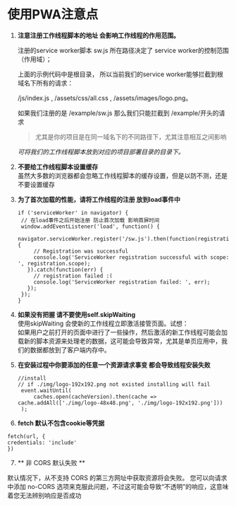# 使用PWA注意点

1. **注意注册工作线程脚本的地址 会影响工作线程的作用范围。**

   注册的service worker脚本 sw.js 所在路径决定了 service worker的控制范围（作用域）；

   上面的示例代码中是根目录， 所以当前我们的service worker能够拦截到根域名下所有的请求：

   /js/index.js , /assets/css/all.css , /assets/images/logo.png。

   如果我们注册的是 /example/sw.js 那么我们只能拦截到 /example/开头的请求

   > 尤其是你的项目是在同一域名下的不同路径下，尤其注意相互之间影响

   _可将我们的工作线程脚本放到对应的项目部署目录的目录下。_

2. **不要给工作线程脚本设置缓存**  
   虽然大多数的浏览器都会忽略工作线程脚本的缓存设置，但是以防不测，还是不要设置缓存

3. **为了首次加载的性能，请将工作线程的注册 放到load事件中**

   ```
   if ('serviceWorker' in navigator) {
    // 在load事件之后开始注册 防止首次加载 影响首屏时间
    window.addEventListener('load', function() {
      navigator.serviceWorker.register('/sw.js').then(function(registration) {
        // Registration was successful
        console.log('ServiceWorker registration successful with scope: ', registration.scope);
      }).catch(function(err) {
        // registration failed :(
        console.log('ServiceWorker registration failed: ', err);
      });
    });
   }
   ```

4. **如果没有把握 请不要使用self.skipWaiting**  
   使用skipWaiting 会使新的工作线程立即激活接管页面。试想：  
   如果用户之前打开的页面中进行了一些操作，然后激活的新工作线程可能会加载新的脚本资源来处理老的数据，这可能会导致异常，尤其是单页应用中，我们的数据都放到了客户端内存中。

5. **在安装过程中你要添加的任意一个资源请求事变 都会导致线程安装失败**
   
   ```
   //install
   // if ./img/logo-192x192.png not existed installing will fail
    event.waitUntil(
        caches.open(cacheVersion).then(cache => cache.addAll(['./img/logo-48x48.png', './img/logo-192x192.png']))
    );   
   ```
6. **fetch 默认不包含cookie等凭据**
```
fetch(url, {
credentials: 'include'
})
```   
7. ** 非 CORS 默认失败 **

默认情况下，从不支持 CORS 的第三方网址中获取资源将会失败。 您可以向请求中添加 no-CORS 选项来克服此问题，不过这可能会导致“不透明”的响应，这意味着您无法辨别响应是否成功



